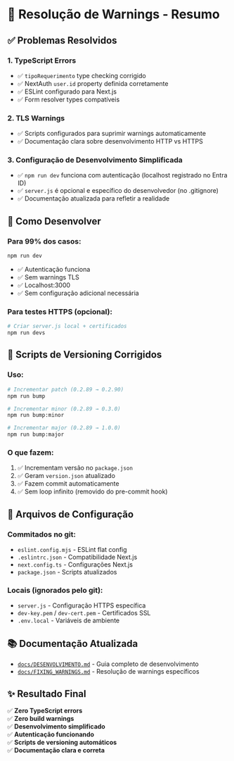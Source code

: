 # 🎯 Resolução de Warnings - Resumo

## ✅ Problemas Resolvidos

### 1. TypeScript Errors

- ✅ `tipoRequerimento` type checking corrigido
- ✅ NextAuth `user.id` property definida corretamente
- ✅ ESLint configurado para Next.js
- ✅ Form resolver types compatíveis

### 2. TLS Warnings

- ✅ Scripts configurados para suprimir warnings automaticamente
- ✅ Documentação clara sobre desenvolvimento HTTP vs HTTPS

### 3. Configuração de Desenvolvimento Simplificada

- ✅ `npm run dev` funciona com autenticação (localhost registrado no Entra ID)
- ✅ `server.js` é opcional e específico do desenvolvedor (no .gitignore)
- ✅ Documentação atualizada para refletir a realidade

## 🚀 Como Desenvolver

### Para 99% dos casos:

```bash
npm run dev
```

- ✅ Autenticação funciona
- ✅ Sem warnings TLS
- ✅ Localhost:3000
- ✅ Sem configuração adicional necessária

### Para testes HTTPS (opcional):

```bash
# Criar server.js local + certificados
npm run devs
```

## 📝 Scripts de Versioning Corrigidos

### Uso:

```bash
# Incrementar patch (0.2.89 → 0.2.90)
npm run bump

# Incrementar minor (0.2.89 → 0.3.0)
npm run bump:minor

# Incrementar major (0.2.89 → 1.0.0)
npm run bump:major
```

### O que fazem:

1. ✅ Incrementam versão no `package.json`
2. ✅ Geram `version.json` atualizado
3. ✅ Fazem commit automaticamente
4. ✅ Sem loop infinito (removido do pre-commit hook)

## 🔧 Arquivos de Configuração

### Commitados no git:

- `eslint.config.mjs` - ESLint flat config
- `.eslintrc.json` - Compatibilidade Next.js
- `next.config.ts` - Configurações Next.js
- `package.json` - Scripts atualizados

### Locais (ignorados pelo git):

- `server.js` - Configuração HTTPS específica
- `dev-key.pem` / `dev-cert.pem` - Certificados SSL
- `.env.local` - Variáveis de ambiente

## 📚 Documentação Atualizada

- [`docs/DESENVOLVIMENTO.md`](docs/DESENVOLVIMENTO.md) - Guia completo de desenvolvimento
- [`docs/FIXING_WARNINGS.md`](docs/FIXING_WARNINGS.md) - Resolução de warnings específicos

## ✨ Resultado Final

✅ **Zero TypeScript errors**  
✅ **Zero build warnings**  
✅ **Desenvolvimento simplificado**  
✅ **Autenticação funcionando**  
✅ **Scripts de versioning automáticos**  
✅ **Documentação clara e correta**
